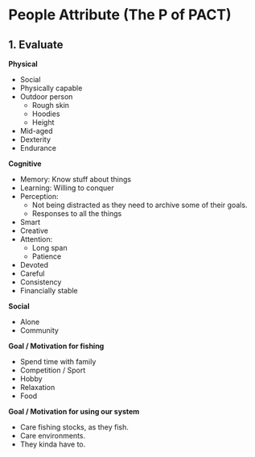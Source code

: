 # People Attribute (The P of PACT)

## 1. Evaluate

**Physical**

* Social
* Physically capable
* Outdoor person
    * Rough skin
    * Hoodies
    * Height 
* Mid-aged
* Dexterity
* Endurance

**Cognitive**

* Memory: Know stuff about things
* Learning: Willing to conquer
* Perception: 
    * Not being distracted as they need to archive some of their goals.
    * Responses to all the things
* Smart
* Creative
* Attention: 
    * Long span
    * Patience
* Devoted
* Careful
* Consistency
* Financially stable

**Social**

* Alone
* Community

**Goal / Motivation for fishing** 

* Spend time with family
* Competition / Sport
* Hobby
* Relaxation
* Food

**Goal / Motivation for using our system** 

* Care fishing stocks, as they fish.
* Care environments.
* They kinda have to.
